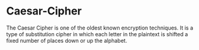 # Caesar-Cipher
The Caesar Cipher is one of the oldest known encryption techniques. It is a type of substitution cipher in which each letter in the plaintext is shifted a fixed number of places down or up the alphabet.
